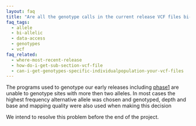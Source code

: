 ```yaml
---
layout: faq
title: "Are all the genotype calls in the current release VCF files bi-allelic?"
faq_tags:
  - allele
  - bi-allelic
  - data-access
  - genotypes
  - vcf
faq_related:
  - where-most-recent-release
  - how-do-i-get-sub-section-vcf-file
  - can-i-get-genotypes-specific-individualpopulation-your-vcf-files
---
```

                    
The programs used to genotype our early releases including [phase1](http://ftp.1000genomes.ebi.ac.uk/vol1/ftp/phase1/analysis_results/) are unable to genotype sites with more then two alleles. In most cases the highest frequency alternative allele was chosen and genotyped, depth and base and mapping quality were also used when making this decision

We intend to resolve this problem before the end of the project.
